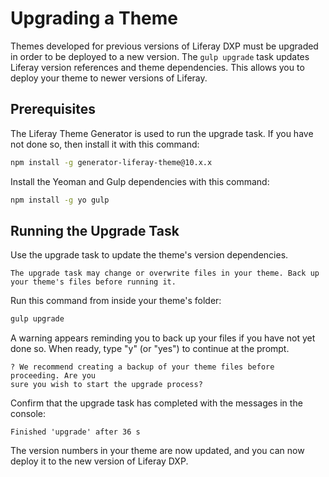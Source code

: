 # Upgrading a Theme

Themes developed for previous versions of Liferay DXP must be upgraded in order to be deployed to a new version. The `gulp upgrade` task updates Liferay version references and theme dependencies. This allows you to deploy your theme to newer versions of Liferay.

## Prerequisites

The Liferay Theme Generator is used to run the upgrade task. If you have not done so, then install it with this command:

```bash
npm install -g generator-liferay-theme@10.x.x
```

Install the Yeoman and Gulp dependencies with this command:

```bash
npm install -g yo gulp
```

## Running the Upgrade Task

Use the upgrade task to update the theme's version dependencies.

```{important}
The upgrade task may change or overwrite files in your theme. Back up your theme's files before running it. 
``` 

Run this command from inside your theme's folder:

```bash
gulp upgrade
```

A warning appears reminding you to back up your files if you have not yet done so. When ready, type "y" (or "yes") to continue at the prompt.

```
? We recommend creating a backup of your theme files before proceeding. Are you 
sure you wish to start the upgrade process?
```

Confirm that the upgrade task has completed with the messages in the console:

```
Finished 'upgrade' after 36 s
```

The version numbers in your theme are now updated, and you can now deploy it to the new version of Liferay DXP.

<!-- Add Next Steps section when information is available -->